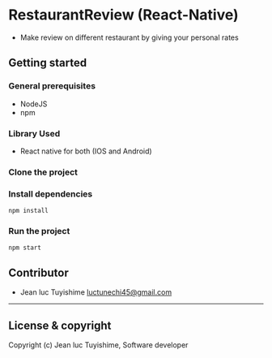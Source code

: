 # RestaurantReview (React-Native)

- Make review on different restaurant by giving your personal rates

## Getting started

### General prerequisites

-   NodeJS
-   npm

### Library Used

- React native for both (IOS and Android)

### Clone the project

### Install dependencies

`npm install`

### Run the project

`npm start`

## Contributor

-   Jean luc Tuyishime <luctunechi45@gmail.com>

---

## License & copyright

Copyright (c) Jean luc Tuyishime, Software developer

